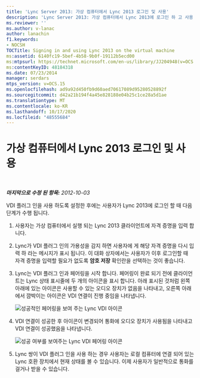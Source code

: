 ```yaml
---
title: 'Lync Server 2013: 가상 컴퓨터에서 Lync 2013 로그인 및 사용'
description: 'Lync Server 2013: 가상 컴퓨터에서 Lync 2013에 로그인 하 고 사용 합니다.'
ms.reviewer: ''
ms.author: v-lanac
author: lanachin
f1.keywords:
- NOCSH
TOCTitle: Signing in and using Lync 2013 on the virtual machine
ms:assetid: 6140fc19-5bef-4b58-9b0f-19112b5ecd00
ms:mtpsurl: https://technet.microsoft.com/en-us/library/JJ204948(v=OCS.15)
ms:contentKeyID: 48184318
ms.date: 07/23/2014
manager: serdars
mtps_version: v=OCS.15
ms.openlocfilehash: ad9a92d450fb9d60aed70617089d95280528892f
ms.sourcegitcommit: d42a21b194f4a45e828188e04b25c1ce28a5d1ae
ms.translationtype: MT
ms.contentlocale: ko-KR
ms.lasthandoff: 10/17/2020
ms.locfileid: "48555684"
---
```

# <a name="signing-in-and-using-lync-2013-on-the-virtual-machine"></a>가상 컴퓨터에서 Lync 2013 로그인 및 사용

<div data-xmlns="http://www.w3.org/1999/xhtml">

<div class="topic" data-xmlns="http://www.w3.org/1999/xhtml" data-msxsl="urn:schemas-microsoft-com:xslt" data-cs="https://msdn.microsoft.com/">

<div data-asp="https://msdn2.microsoft.com/asp">



</div>

<div id="mainSection">

<div id="mainBody">

<span> </span>

_**마지막으로 수정 된 항목:** 2012-10-03_

VDI 플러그 인을 사용 하도록 설정한 후에는 사용자가 Lync 2013에 로그인 할 때 다음 단계가 수행 됩니다.

1.  사용자는 가상 컴퓨터에서 실행 되는 Lync 2013 클라이언트에 자격 증명을 입력 합니다.

2.  Lync가 VDI 플러그 인의 가용성을 감지 하면 사용자에 게 해당 자격 증명을 다시 입력 하 라는 메시지가 표시 됩니다. 이 대화 상자에서는 사용자가 이후 로그인할 때 자격 증명을 입력할 필요가 없도록 **암호 저장** 확인란을 선택하는 것이 좋습니다.

3.  Lync는 VDI 플러그 인과 페어링을 시작 합니다. 페어링이 완료 되기 전에 클라이언트는 Lync 상태 표시줄에 두 개의 아이콘을 표시 합니다. 아래 표시된 것처럼 왼쪽 아래에 있는 아이콘은 사용할 수 있는 오디오 장치가 없음을 나타내고, 오른쪽 아래에서 깜박이는 아이콘은 VDI 연결이 진행 중임을 나타냅니다.
    
    ![성공적인 페어링을 보여 주는 Lync VDI 아이콘](images/JJ204948.303d618c-4bc8-41c4-8553-2475de0d395e(OCS.15).png "성공적인 페어링을 보여 주는 Lync VDI 아이콘")  

4.  VDI 연결이 성공한 후 아이콘이 변경되어 통화에 오디오 장치가 사용됨을 나타내고 VDI 연결이 성공했음을 나타냅니다.
    
    ![성공 여부를 보여주는 Lync VDI 페어링 아이콘](images/JJ204948.57be3387-a3e5-4949-831e-f5ff9fcc5598(OCS.15).png "성공 여부를 보여주는 Lync VDI 페어링 아이콘")  

5.  Lync 쌍이 VDI 플러그 인을 사용 하는 경우 사용자는 로컬 컴퓨터에 연결 되어 있는 Lync 호환 장치에서 현재 상태를 볼 수 있습니다. 이제 사용자가 일반적으로 통화를 걸거나 받을 수 있습니다.

</div>

<span> </span>

</div>

</div>

</div>

